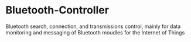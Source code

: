 # Bluetooth-Controller
Bluetooth search, connection, and transmissions control, mainly for data monitoring and messaging of Bluetooth moudles for the Internet of  Things
